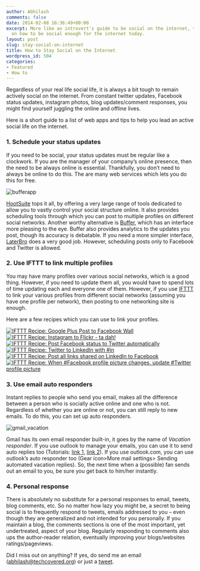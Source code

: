 ```yaml
---
author: Abhilash
comments: false
date: 2014-02-08 16:36:49+00:00
excerpt: More like an introvert's guide to be social on the internet, this guide elaborates
  on how to be social enough for the internet today.
layout: post
slug: stay-social-on-internet
title: How to Stay Social on the Internet
wordpress_id: 504
categories:
- Featured
- How to
---
```


Regardless of your real life social life, it is always a bit tough to remain actively social on the internet. From constant twitter updates, Facebook status updates, instagram photos, blog updates/comment responses, you might find yourself juggling the online and offline lives.

Here is a short guide to a list of web apps and tips to help you lead an active social life on the internet.


### 1. Schedule your status updates


If you need to be social, your status updates must be regular like a clockwork. If you are the manager of your company’s online presence, then the need to be always online is essential. Thankfully, you don’t need to always be online to do this. The are many web services which lets you do this for free.

![bufferapp](http://img.techcovered.org/tc/bufferapp.png)

[HootSuite](https://hootsuite.com) tops it all, by offering a very large range of tools dedicated to allow you to vastly control your social structure online. It also provides scheduling tools through which you can post to multiple profiles on different social networks. Another worthy alternative is [Buffer](https://bufferapp.com), which has an interface more pleasing to the eye. Buffer also provides analytics to the updates you post, though its accuracy is debatable. If you need a more simpler interface, [LaterBro](laterbro.com) does a very good job. However, scheduling posts only to Facebook and Twitter is allowed.


### 2. Use IFTTT to link multiple profiles


You may have many profiles over various social networks, which is a good thing. However, if you need to update them all, you would have to spend lots of time updating each and everyone one of them. However, if you use [IFTTT](https://ifttt.com) to link your various profiles from different social networks (assuming you have one profile per network), then posting to one networking site is enough.

Here are a few recipes which you can use to link your profiles.

[![IFTTT Recipe: Google Plus Post to Facebook Wall](https://ifttt.com/recipe_embed_img/7713)](https://ifttt.com/view_embed_recipe/7713)
[![IFTTT Recipe: Instagram to Flickr - ta dah!](https://ifttt.com/recipe_embed_img/1032)](https://ifttt.com/view_embed_recipe/1032)
[![IFTTT Recipe: Post Facebook status to Twitter automatically](https://ifttt.com/recipe_embed_img/1854)](https://ifttt.com/view_embed_recipe/1854)
[![IFTTT Recipe: Twitter to LinkedIn with #in](https://ifttt.com/recipe_embed_img/112430)](https://ifttt.com/view_embed_recipe/112430)
[![IFTTT Recipe: Post all links shared on LinkedIn to Facebook](https://ifttt.com/recipe_embed_img/30786)](https://ifttt.com/view_embed_recipe/30786)
[![IFTTT Recipe: When #Facebook profile picture changes, update #Twitter profile picture](https://ifttt.com/recipe_embed_img/124794)](https://ifttt.com/view_embed_recipe/124794)


### 3. Use email auto responders


Instant replies to people who send you email, makes all the difference between a person who is socially active online and one who is not. Regardless of whether you are online or not, you can still reply to new emails. To do this, you can set up auto responders.

![gmail_vacation](http://img.techcovered.org/tc/gmail_vacation.png)

Gmail has its own email responder built-in, it goes by the name of _Vacation responder_. If you use outlook to manage your emails, you can use it to send auto replies too (Tutorials: [link 1](http://staff.ask.sydney.edu.au/app/answers/detail/a_id/496), [link 2](http://answers.uchicago.edu/page.php?id=27432)). If you use outlook.com, you can use outlook’s auto responder too (Gear icon>More mail settings> Sending automated vacation replies). So, the next time when a (possible) fan sends out an email to you, be sure you get back to him/her instantly.


### 4. Personal response


There is absolutely no substitute for a personal responses to email, tweets, blog comments, etc. So no matter how lazy you might be, a secret to being social is to frequently respond to tweets, emails addressed to you – even though they are generalized and not intended for you personally. If you maintain a blog, the comments sections is one of the most important, yet undertreated, aspect of your blog. Regularly responding to comments also ups the author-reader relation, eventually improving your blogs/websites ratings/pageviews.

Did I miss out on anything? If yes, do send me an email ([abhilash@techcovered.org](mailto:abhilash@techcovered.org)) or just a [tweet](twitter.com/thatabhi).
